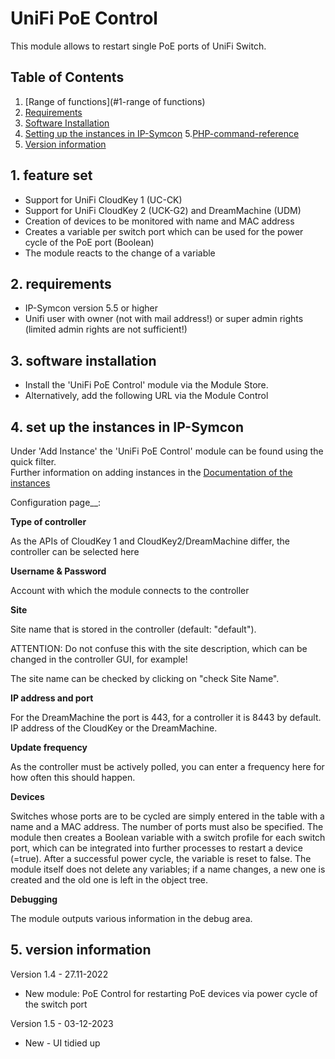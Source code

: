 # UniFi PoE Control
This module allows to restart single PoE ports of UniFi Switch.

## Table of Contents

1. [Range of functions](#1-range of functions)
2. [Requirements](#2-requirements)
3. [Software Installation](#3-software-installation)
4. [Setting up the instances in IP-Symcon](#4-setting-up-instances-in-ip-symcon)
5.[PHP-command-reference](#5-php-command-reference)
6. [Version information](#6-version-information)

## 1. feature set

* Support for UniFi CloudKey 1 (UC-CK)
* Support for UniFi CloudKey 2 (UCK-G2) and DreamMachine (UDM)
* Creation of devices to be monitored with name and MAC address 
* Creates a variable per switch port which can be used for the power cycle of the PoE port (Boolean)
* The module reacts to the change of a variable

## 2. requirements

- IP-Symcon version 5.5 or higher
- Unifi user with owner (not with mail address!) or super admin rights (limited admin rights are not sufficient!)

## 3. software installation

* Install the 'UniFi PoE Control' module via the Module Store.
* Alternatively, add the following URL via the Module Control

## 4. set up the instances in IP-Symcon

Under 'Add Instance' the 'UniFi PoE Control' module can be found using the quick filter.  
Further information on adding instances in the [Documentation of the instances](https://www.symcon.de/service/dokumentation/konzepte/instanzen/#Instanz_hinzufügen)

Configuration page__:

**Type of controller**

As the APIs of CloudKey 1 and CloudKey2/DreamMachine differ, the controller can be selected here

**Username & Password**

Account with which the module connects to the controller

**Site**

Site name that is stored in the controller (default: "default").

ATTENTION: Do not confuse this with the site description, which can be changed in the controller GUI, for example!

The site name can be checked by clicking on "check Site Name".

**IP address and port**

For the DreamMachine the port is 443, for a controller it is 8443 by default. IP address of the CloudKey or the DreamMachine.

**Update frequency**

As the controller must be actively polled, you can enter a frequency here for how often this should happen. 

**Devices**

Switches whose ports are to be cycled are simply entered in the table with a name and a MAC address. The number of ports must also be specified.
The module then creates a Boolean variable with a switch profile for each switch port, which can be integrated into further processes to restart a device (=true). After a successful power cycle, the variable is reset to false.
The module itself does not delete any variables; if a name changes, a new one is created and the old one is left in the object tree.

**Debugging**

The module outputs various information in the debug area. 

## 5. version information

Version 1.4 - 27.11-2022
* New module: PoE Control for restarting PoE devices via power cycle of the switch port

Version 1.5 - 03-12-2023
* New - UI tidied up
